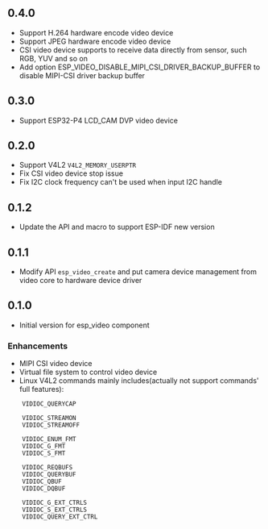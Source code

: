 ## 0.4.0

- Support H.264 hardware encode video device
- Support JPEG hardware encode video device
- CSI video device supports to receive data directly from sensor, such RGB, YUV and so on
- Add option ESP_VIDEO_DISABLE_MIPI_CSI_DRIVER_BACKUP_BUFFER to disable MIPI-CSI driver backup buffer

## 0.3.0

- Support ESP32-P4 LCD_CAM DVP video device

## 0.2.0

- Support V4L2 `V4L2_MEMORY_USERPTR`
- Fix CSI video device stop issue
- Fix I2C clock frequency can't be used when input I2C handle

## 0.1.2

- Update the API and macro to support ESP-IDF new version

## 0.1.1

- Modify API `esp_video_create` and put camera device management from video core to hardware device driver

## 0.1.0

- Initial version for esp_video component

### Enhancements

- MIPI CSI video device
- Virtual file system to control video device
- Linux V4L2 commands mainly includes(actually not support commands' full features):

```
    VIDIOC_QUERYCAP

    VIDIOC_STREAMON
    VIDIOC_STREAMOFF

    VIDIOC_ENUM_FMT
    VIDIOC_G_FMT
    VIDIOC_S_FMT

    VIDIOC_REQBUFS
    VIDIOC_QUERYBUF
    VIDIOC_QBUF
    VIDIOC_DQBUF

    VIDIOC_G_EXT_CTRLS
    VIDIOC_S_EXT_CTRLS
    VIDIOC_QUERY_EXT_CTRL
```
